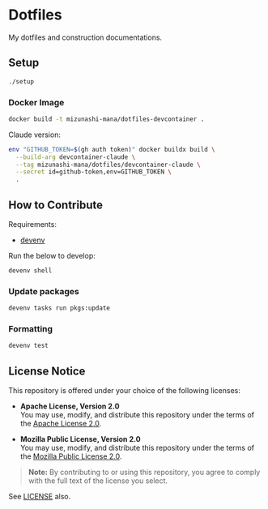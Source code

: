 # Dotfiles

My dotfiles and construction documentations.

## Setup

```bash
./setup
```

### Docker Image

```bash
docker build -t mizunashi-mana/dotfiles-devcontainer .
```

Claude version:

```bash
env "GITHUB_TOKEN=$(gh auth token)" docker buildx build \
  --build-arg devcontainer-claude \
  --tag mizunashi-mana/dotfiles/devcontainer-claude \
  --secret id=github-token,env=GITHUB_TOKEN \
  .
```

## How to Contribute

Requirements:

- [devenv](https://devenv.sh/)

Run the below to develop:

```bash
devenv shell
```

### Update packages

```bash
devenv tasks run pkgs:update
```

### Formatting

```bash
devenv test
```

## License Notice

This repository is offered under your choice of the following licenses:

- **Apache License, Version 2.0**  
  You may use, modify, and distribute this repository under the terms of the [Apache License 2.0](https://www.apache.org/licenses/LICENSE-2.0).

- **Mozilla Public License, Version 2.0**  
  You may use, modify, and distribute this repository under the terms of the [Mozilla Public License 2.0](https://www.mozilla.org/MPL/2.0/).

> **Note:** By contributing to or using this repository, you agree to comply with the full text of the license you select.

See [LICENSE](./LICENSE) also.
